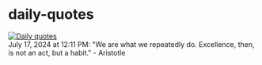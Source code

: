 # daily-quotes
[![Daily quotes](https://github.com/ceepu8/daily-quotes/actions/workflows/daily-quote.yml/badge.svg)](https://github.com/ceepu8/daily-quotes/actions/workflows/daily-quote.yml)<br/>
July 17, 2024 at 12:11 PM: "We are what we repeatedly do. Excellence, then, is not an act, but a habit." - Aristotle
